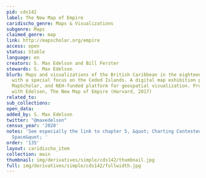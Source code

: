 ```yaml
---
pid: cds142
label: The New Map of Empire
caridischo_genre: Maps & Visualizations
subgenre: Maps
claimed_genre: map
link: http://mapscholar.org/empire
access: open
status: Stable
language: en
creators: S. Max Edelson and Bill Ferster
stewards: S. Max Edelson
blurb: Maps and visualizations of the British Caribbean in the eighteenth century,
  with a special focus on the Ceded Islands. A digital map exhibition produced on
  MapScholar, and NEH-funded platform for geospatial visualization. Produced in tandem
  with Edelson, The New Map of Empire (Harvard, 2017)
related_to:
sub_collections:
open_data:
added_by: S. Max Edelson
twitter: "@maxedelson"
census_year: '2020'
notes: 'See especially the link to chapter 5, &quot; Charting Contested Caribbean
  Space&quot; '
order: '135'
layout: caridischo_item
collection: main
thumbnail: img/derivatives/simple/cds142/thumbnail.jpg
full: img/derivatives/simple/cds142/fullwidth.jpg
---
```

